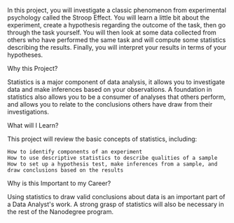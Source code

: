 In this project, you will investigate a classic phenomenon from experimental psychology called the Stroop Effect. You will learn a little bit about the experiment, create a hypothesis regarding the outcome of the task, then go through the task yourself. You will then look at some data collected from others who have performed the same task and will compute some statistics describing the results. Finally, you will interpret your results in terms of your hypotheses.


Why this Project?

Statistics is a major component of data analysis, it allows you to investigate data and make inferences based on your observations. A foundation in statistics also allows you to be a consumer of analyses that others perform, and allows you to relate to the conclusions others have draw from their investigations.


What will I Learn?

This project will review the basic concepts of statistics, including:

    How to identify components of an experiment
    How to use descriptive statistics to describe qualities of a sample
    How to set up a hypothesis test, make inferences from a sample, and draw conclusions based on the results

Why is this Important to my Career?

Using statistics to draw valid conclusions about data is an important part of a Data Analyst's work. A strong grasp of statistics will also be necessary in the rest of the Nanodegree program.
